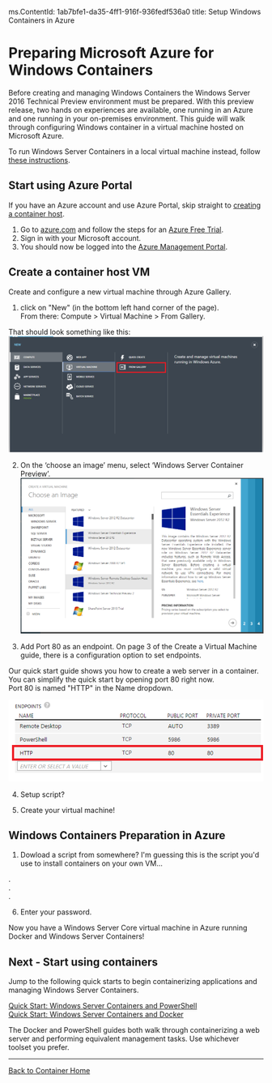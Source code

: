 ﻿ms.ContentId: 1ab7bfe1-da35-4ff1-916f-936fedf536a0
title: Setup Windows Containers in Azure

# Preparing Microsoft Azure for Windows Containers

Before creating and managing Windows Containers the Windows Server 2016 Technical Preview environment must be prepared. With this preview release, two hands on experiences are available, one running in an Azure and one running in your on-premises environment. This guide will walk through configuring Windows container in a virtual machine hosted on Microsoft Azure. 

To run Windows Server Containers in a local virtual machine instead, follow [these instructions](./container_setup.md).

## Start using Azure Portal
If you have an Azure account and use Azure Portal, skip straight to [creating a container host](#CreateacontainerhostVM).

1. Go to [azure.com](https://azure.microsoft.com) and follow the steps for an [Azure Free Trial](https://azure.microsoft.com/en-us/pricing/free-trial/).
2. Sign in with your Microsoft account.
3. You should now be logged into the [Azure Management Portal](https://manage.windowsazure.com/).

## Create a container host VM
Create and configure a new virtual machine through Azure Gallery.

1. click on "New" (in the bottom left hand corner of the page).  
  From there:  Compute > Virtual Machine > From Gallery.

  That should look something like this:  
  ![](./media/CreateAzureVM.png)

2. On the ‘choose an image’ menu, select ‘Windows Server Container Preview’.  
  ![](media/AzureGallery.png)

3. Add Port 80 as an endpoint.
  On page 3 of the Create a Virtual Machine guide, there is a configuration option to set endpoints.
  
  Our quick start guide shows you how to create a web server in a container.  You can simplify the quick start by opening port 80 right now.  
  Port 80 is named "HTTP" in the Name dropdown.
  
  ![](media/AzurePorts.png)
  
4. Setup script?

5. Create your virtual machine!

##  Windows Containers Preparation in Azure

1.  Dowload a script from somewhere?  I'm guessing this is the script you'd use to install containers on your own VM...

.  
.  
.  

6.  Enter your password.  

Now you have a Windows Server Core virtual machine in Azure running Docker and Windows Server Containers!
  
## Next - Start using containers

Jump to the following quick starts to begin containerizing applications and managing Windows Server Containers.

[Quick Start: Windows Server Containers and PowerShell](./manage_powershell.md)  
[Quick Start: Windows Server Containers and Docker](./manage_docker.md) 

The Docker and PowerShell guides both walk through containerizing a web server and performing equivalent management tasks.  Use whichever toolset you prefer. 

-------------------

[Back to Container Home](../containers_welcome.md)
